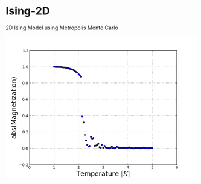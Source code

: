 Ising-2D
========

2D Ising Model using Metropolis Monte Carlo


![Magnetization vs. Temp](MvsT.png)

